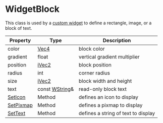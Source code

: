 # WidgetBlock

This class is used by a [custom widget](CustomWidgets.md) to define a rectangle, image, or a block of text.

| Property | Type | Description |
| --- | --- | --- |
| color | [Vec4](Vec4.md) | block color |
| gradient | float | vertical gradient multiplier |
| position | [iVec2](iVec2.md) | block position |
| radius | int | corner radius |
| size | [iVec2](iVec2.md) | block width and height |
| text | const [WString](WString.md)& | read-only block text |
| [SetIcon](WidgetBlock_SetIcon.md) | Method | defines an icon to display |
| [SetPixmap](WidgetBlock_SetPixmap.md) | Method | defines a pixmap to display |
| [SetText](WidgetBlock_SetText.md) | Method | defines a string of text to display |
